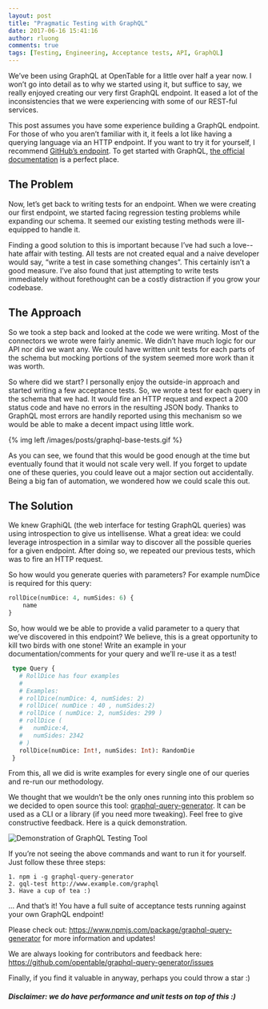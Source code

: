 ```yaml
---
layout: post
title: "Pragmatic Testing with GraphQL"
date: 2017-06-16 15:41:16
author: rluong
comments: true
tags: [Testing, Engineering, Acceptance tests, API, GraphQL]
---
```


We’ve been using GraphQL at OpenTable for a little over half a year now.  I won’t go into detail as to why we started using it, but suffice to say, we really enjoyed creating our very first GraphQL endpoint.  It eased a lot of the inconsistencies that we were experiencing with some of our REST-ful services.

This post assumes you have some experience building a GraphQL endpoint.  For those of who you aren’t familiar with it, it feels a lot like having a querying language via an HTTP endpoint.  If you want to try it for yourself, I recommend [GitHub’s endpoint](https://developer.github.com/v4/explorer/).  To get started with GraphQL, [the official documentation](http://graphql.org/learn/) is a perfect place.

## The Problem

Now, let’s get back to writing tests for an endpoint.  When we were creating our first endpoint, we started facing regression testing problems while expanding our schema.  It seemed our existing testing methods were ill-equipped to handle it.

Finding a good solution to this is important because I’ve had such a love--hate affair with testing.  All tests are not created equal and a naive developer would say, “write a test in case something changes”.  This certainly isn’t a good measure.  I’ve also found that just attempting to write tests immediately without forethought can be a costly distraction if you grow your codebase.

## The Approach

So we took a step back and looked at the code we were writing.  Most of the connectors we wrote were fairly anemic.  We didn’t have much logic for our API nor did we want any.  We could have written unit tests for each parts of the schema but mocking portions of the system seemed more work than it was worth.

So where did we start?  I personally enjoy the outside-in approach and started writing a few acceptance tests. So, we wrote a test for each query in the schema that we had.  It would fire an HTTP request and expect a 200 status code and have no errors in the resulting JSON body.  Thanks to GraphQL most errors are handily reported using this mechanism so we would be able to make a decent impact using little work.

{% img left /images/posts/graphql-base-tests.gif %}

As you can see, we found that this would be good enough at the time but eventually found that it would not scale very well.  If you forget to update one of these queries, you could leave out a major section out accidentally.  Being a big fan of automation, we wondered how we could scale this out.

## The Solution

We knew GraphiQL (the web interface for testing GraphQL queries) was using introspection to give us intellisense.  What a great idea: we could leverage introspection in a similar way to discover all the possible queries for a given endpoint.  After doing so, we repeated our previous tests, which was to fire an HTTP request.

So how would you generate queries with parameters?  For example numDice is required for this query:

```graphql
rollDice(numDice: 4, numSides: 6) {
	name
}
```

So, how would we be able to provide a valid parameter to a query that we’ve discovered in this endpoint?  We believe, this is a great opportunity to kill two birds with one stone!  Write an example in your documentation/comments for your query and we’ll re-use it as a test!

```graphql
 type Query {
   # RollDice has four examples
   #
   # Examples:
   # rollDice(numDice: 4, numSides: 2)
   # rollDice( numDice : 40 , numSides:2)
   # rollDice ( numDice: 2, numSides: 299 )
   # rollDice (
   #   numDice:4,
   #   numSides: 2342
   # )
   rollDice(numDice: Int!, numSides: Int): RandomDie
 }
```

From this, all we did is write examples for every single one of our queries and re-run our methodology.

We thought that we wouldn’t be the only ones running into this problem so we decided to open source this tool: [graphql-query-generator](https://github.com/opentable/graphql-query-generator).  It can be used as a CLI or a library (if you need more tweaking).  Feel free to give constructive feedback.  Here is a quick demonstration.

![Demonstration of GraphQL Testing Tool](/images/posts/graphql-tool-tests.gif)

If you’re not seeing the above commands and want to run it for yourself.  Just follow these three steps:


```
1. npm i -g graphql-query-generator
2. gql-test http://www.example.com/graphql
3. Have a cup of tea :)
```

… And that’s it!  You have a full suite of acceptance tests running against your own GraphQL endpoint!

Please check out: https://www.npmjs.com/package/graphql-query-generator for more information and updates!

We are always looking for contributors and feedback here: https://github.com/opentable/graphql-query-generator/issues

Finally, if you find it valuable in anyway, perhaps you could throw a star :)

##### Disclaimer: we do have performance and unit tests on top of this :)